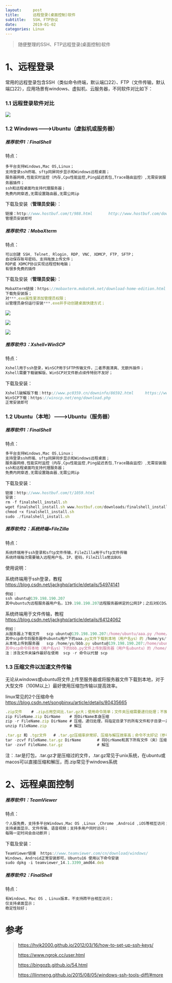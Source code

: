 ```yaml
---
layout:     post
title:      远程登录(桌面控制)软件
subtitle:   SSH、FTP协议
date:       2019-01-02
categories: Linux
---
```


>随便整理的SSH、FTP远程登录(桌面控制)软件

# 1、远程登录

​       常用的远程登录包含SSH（类似命令终端，默认端口22）、FTP（文件传输，默认端口22），应用场景有windows、虚拟机、云服务器，不同软件对比如下：

### 1.1  远程登录软件对比

![](https://ws1.sinaimg.cn/large/e669e01fgy1g0ac1l0n1xj20p90nzdhu.jpg)

### 1.2 Windows--->Ubuntu（虚拟机或服务器）

##### 推荐软件1：FinalShell

特点：

```
多平台支持Windows,Mac OS,Linux；
支持登录ssh终端、sftp同屏同步显示和Windows远程桌面；
服务器网络,性能实时监控（内存,Cpu性能监控,Ping延迟丢包,Trace路由监控）,无需安装服务器插件；
ssh和远程桌面均支持代理服务器；
免费内网穿透,无需设置路由器,无需公网ip
```

下载及安装（**管理员安装**）：

```javascript
链接：http://www.hostbuf.com/t/988.html       http://www.hostbuf.com/downloads/finalshell_install.exe 
管理员安装即可 
```

##### 推荐软件2：MobaXterm

特点：

```javascript
可以创建 SSH, Telnet, Rlogin, RDP, VNC, XDMCP, FTP, SFTP； 
自动保存账号密码、支持拖放上传文件； 
RDP或 XDMCP协议实现远程控制电脑； 
有很多免费的插件 
```

下载及安装（**管理员安装**）：

```javascript
MobaXterm链接：https://mobaxterm.mobatek.net/download-home-edition.html 
下载免安装版； 
对***.exe属性里添加管理员权限； 
以管理员身份运行安装***.exe并手动创建桌面快捷方式； 
```

![](https://ws1.sinaimg.cn/mw690/e669e01fgy1g0ac2zt7uyj20eq049mx6.jpg)

![](https://ws1.sinaimg.cn/large/e669e01fgy1g0ac391umnj20k001e0sq.jpg)

![](https://ws1.sinaimg.cn/mw690/e669e01fgy1g0ac44t4j3j20ha0lnta0.jpg)

##### 推荐软件3：Xshell+WinSCP

特点：

```javascript
Xshell用于ssh登录，WinSCP用于SFTP传输文件，二者界面清爽、无额外插件；
Xshell需要下载破解版、WinSCP对文件断点续传特别不友好；
```

下载及安装：

```javascript
Xshell破解版下载：http://www.pc0359.cn/downinfo/86592.html     https://www.7down.com/s/xshell/ 
WinSCP下载：https://winscp.net/eng/download.php 
正常安装即可 
```



### 1.2 Ubuntu（本地）--->Ubuntu（服务器）

##### 推荐软件1：FinalShell

特点：

```javascript
多平台支持Windows,Mac OS,Linux； 
支持登录ssh终端、sftp同屏同步显示和Windows远程桌面； 
服务器网络,性能实时监控（内存,Cpu性能监控,Ping延迟丢包,Trace路由监控）,无需安装服务器插件； 
ssh和远程桌面均支持代理服务器； 
免费内网穿透,无需设置路由器,无需公网ip 
```

下载及安装：

```javascript
链接：http://www.hostbuf.com/t/1059.html 
安装： 
rm -f finalshell_install.sh  
wget finalshell_install.sh www.hostbuf.com/downloads/finalshell_install.sh 
chmod +x finalshell_install.sh 
sudo ./finalshell_install.sh 
```

##### 推荐软件2：系统终端+FileZilla

特点：

```javascript
系统终端用于ssh登录和sftp文件传输，FileZilla用于sftp文件传输 
系统终端每次需要输入远程用户名、IP、密码，FileZilla常出BUG 
```

使用说明：

系统终端用于ssh登录，教程  <https://blog.csdn.net/jackghq/article/details/54974141>

```javascript
例如： 
ssh ubuntu@139.198.190.207 
其中ubuntu为远程服务器用户名，139.198.190.207远程服务器绑定的公网IP；之后对ECDSA key选择yes；输入远程服务器的用户密码即可。
```



系统终端用于文件传输，教程  <https://blog.csdn.net/jackghq/article/details/64124062>

```javascript
例如： 
从服务器上下载文件   scp ubuntu@139.198.190.207:/home/ubuntu/aaa.py /home/ys/temp 
其中scp命令将服务器中ubuntu用户下的aaa.py文件下载到本地（用户名ys）的 /home/ys/temp文件夹下 
从本地上传到服务器   scp /home/ys/bbb.py ubuntu@139.198.190.207:/home/ubuntu/temp 
其中scp命令将本地（用户名ys）下的bbb.py文件上传到服务器（用户名ubuntu）的 /home/ubuntu/temp文件夹下 
注：涉及文件夹操作最好在使用  scp -r 命令以代替 scp 
```

### 1.3 压缩文件以加速文件传输

无论从windows或ubuntu将文件上传至服务器或将服务器文件下载到本地，对于大型文件（100M以上）最好使用压缩包传输以提高效率。

linux常见的2个压缩命令  <https://blog.csdn.net/songbinxu/article/details/80435665>

```javascript
.zip文件    # .zip占用空间比.tar.gz大；使用命令简单；文件夹压缩需要递归处理；不推荐使用 
zip FileName.zip DirName    # 将DirName本身压缩 
zip -r FileName.zip DirName # 压缩，递归处理，将指定目录下的所有文件和子目录一并压缩 
unzip FileName.zip          # 解压 
```



```javascript
.tar.gz 和 .tgz文件   # .tar.gz压缩率非常好、压缩与解压效率高；命令不太好记（参考键盘布局记忆）；推荐 
tar -zcvf FileName.tar.gz DirName       # 将DirName和其下所有文件（夹）压缩 
tar -zxvf FileName.tar.gz               # 解压 
```

注：.tar是打包，.tar.gz才是压缩过的文件，.tar.gz常见于unix系统，在ubuntu或macos可以直接压缩和解压，而.zip常见于windows系统

# 2、远程桌面控制

##### 推荐软件1：TeamViewer

特点：

```javascript
个人版免费，支持多平台Windows,Mac OS ,Linux ,Chrome ,Android ,iOS等相互访问； 
支持桌面显示、文件传输、语音视频；支持多用户同时访问； 
每隔一定时间会自动断开； 
```

下载及安装：

```javascript
TeamViewer链接  https://www.teamviewer.com/cn/download/windows/ 
Windows、Android正常安装即可，Ubuntu16 使用以下命令安装    
sudo dpkg -i teamviewer_14.1.3399_amd64.deb 
```



##### 推荐软件2：FinalShell

特点：

```javascript
有Windows、Mac OS 、Linux版本，不支持跨平台相互访问； 
仅支持桌面显示； 
稳定性较好； 
```

# 参考

> <https://hyjk2000.github.io/2012/03/16/how-to-set-up-ssh-keys/>
>
> <https://www.ngrok.cc/user.html>
>
> <https://bingozb.github.io/54.html>
>
> <https://llinmeng.github.io/2015/08/05/windows-ssh-tools-diff/#more>

